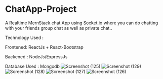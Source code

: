 # ChatApp-Project
 A Realtime MernStack chat App using Socket.io where you can do chatting with your friends group chat as well as private chat..     
 
 Technology Used :    
 
Frontened: ReactJs + React-Bootstrap

Backened : NodeJs/ExpressJs 

Database Used : Mongodb
![Screenshot (125)](https://user-images.githubusercontent.com/92263447/210245781-33d021cc-df5c-4857-a2b9-501b8561658f.png)
![Screenshot (129)](https://user-images.githubusercontent.com/92263447/210245786-92695050-a149-424e-98e1-96fd48755842.png)
![Screenshot (128)](https://user-images.githubusercontent.com/92263447/210245788-f2fc119b-d4b7-41f6-abfb-03805df8689f.png)
![Screenshot (127)](https://user-images.githubusercontent.com/92263447/210245791-1c18668f-c21d-4f33-a1e2-2ff626fdfe51.png)
![Screenshot (126)](https://user-images.githubusercontent.com/92263447/210245793-1603cd9c-5a4e-4cd5-bb1e-332062e6078f.png)
